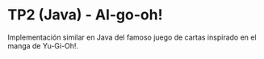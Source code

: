 # TP2 (Java) - Al-go-oh!

Implementación similar en Java del famoso juego de cartas inspirado en el manga de Yu-Gi-Oh!.
